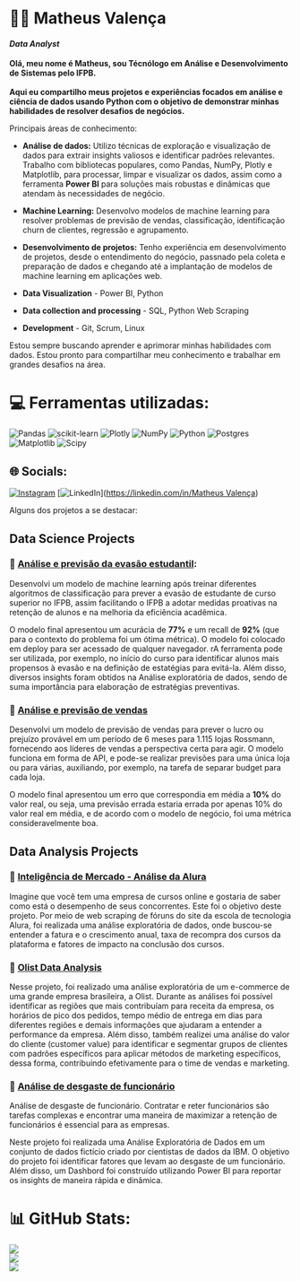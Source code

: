# 👨‍💻 Matheus Valença

#### *Data Analyst*

**Olá, meu nome é Matheus, sou Técnólogo em Análise e Desenvolvimento de Sistemas pelo IFPB.<br><br> Aqui eu compartilho meus projetos e experiências focados em análise  e ciência de dados usando Python com o objetivo de demonstrar minhas habilidades de resolver desafios de negócios.**<br>

Principais áreas de conhecimento:

- **Análise de dados:** Utilizo técnicas de exploração e visualização de dados para extrair insights valiosos e identificar padrões relevantes. Trabalho com bibliotecas populares, como Pandas, NumPy, Plotly e Matplotlib, para processar, limpar e visualizar os dados, assim como a ferramenta **Power BI** para soluções mais robustas e dinâmicas que atendam às necessidades de negócio.

- **Machine Learning:** Desenvolvo modelos de machine learning para resolver problemas de previsão de vendas, classificação, identificação churn de clientes, regressão e agrupamento.

- **Desenvolvimento de projetos:** Tenho experiência em desenvolvimento de projetos, desde o entendimento do negócio, passnado  pela coleta e preparação de dados e chegando até a implantação de modelos de machine learning em aplicações web.

- **Data Visualization** - Power BI, Python
  
- **Data collection and processing** - SQL, Python Web Scraping
  
- **Development** - Git, Scrum, Linux

Estou sempre buscando aprender e aprimorar minhas habilidades com dados. Estou pronto para compartilhar meu conhecimento e trabalhar em grandes desafios na área.

# 💻 Ferramentas utilizadas:
![Pandas](https://img.shields.io/badge/pandas-%23150458.svg?style=for-the-badge&logo=pandas&logoColor=white) ![scikit-learn](https://img.shields.io/badge/scikit--learn-%23F7931E.svg?style=for-the-badge&logo=scikit-learn&logoColor=white) ![Plotly](https://img.shields.io/badge/Plotly-%233F4F75.svg?style=for-the-badge&logo=plotly&logoColor=white) ![NumPy](https://img.shields.io/badge/numpy-%23013243.svg?style=for-the-badge&logo=numpy&logoColor=white) ![Python](https://img.shields.io/badge/python-3670A0?style=for-the-badge&logo=python&logoColor=ffdd54) ![Postgres](https://img.shields.io/badge/postgres-%23316192.svg?style=for-the-badge&logo=postgresql&logoColor=white)
![Matplotlib](https://img.shields.io/badge/Matplotlib-%23ffffff.svg?style=for-the-badge&logo=Matplotlib&logoColor=black) ![Scipy](https://img.shields.io/badge/SciPy-%230C55A5.svg?style=for-the-badge&logo=scipy&logoColor=%white)

## 🌐 Socials:
[![Instagram](https://img.shields.io/badge/Instagram-%23E4405F.svg?logo=Instagram&logoColor=white)](https://instagram.com/matheus__valenca) [![LinkedIn](https://img.shields.io/badge/LinkedIn-%230077B5.svg?logo=linkedin&logoColor=white)]([https://linkedin.com/in/Matheus Valença](https://www.linkedin.com/in/matheus-valen%C3%A7a-13b730226/)) 

Alguns dos projetos a se destacar:


## Data Science Projects

### 🔗 [Análise e previsão da evasão estudantil](https://github.com/math3usvalenca/machine-learning-no-combate-a-evasao-estudantil): 

Desenvolvi um modelo de machine learning após treinar diferentes algoritmos de classificação para prever a evasão de estudante de curso superior no IFPB, assim facilitando o IFPB a adotar medidas proativas na retenção de alunos e na melhoria da eficiência acadêmica.

O modelo final apresentou um acurácia de **77%** e um recall de **92%** (que para o contexto do problema foi um ótima métrica). O modelo foi colocado em deploy para ser acessado de qualquer navegador. rA ferramenta pode ser utilizada, por exemplo, no início do curso para identificar alunos mais propensos à evasão e na definição de estatégias para evitá-la. Além disso, diversos insights foram obtidos na Análise exploratória de dados, sendo de suma importância para elaboração de estratégias preventivas.

### 🔗 [Análise e previsão de vendas](https://github.com/math3usvalenca/sales-analysis-and-forecasting)

Desenvolvi um modelo de previsão de vendas para prever o lucro ou prejuízo provável em um período de 6 meses para 1.115 lojas Rossmann, fornecendo aos líderes de vendas a perspectiva certa para agir. O modelo funciona em forma de API, e pode-se realizar previsões para uma única loja ou para várias, auxiliando, por exemplo, na tarefa de separar budget para cada loja.

O modelo final apresentou um erro que correspondia em média a **10%** do valor real, ou seja, uma previsão errada estaria errada por apenas 10% do valor real em média, e de acordo com o modelo de negócio, foi uma métrica consideravelmente boa. 
 
## Data Analysis Projects

### 🔗 [Inteligência de Mercado - Análise da Alura](https://github.com/math3usvalenca/market-intelligence---projeto-alura)

Imagine que você tem uma empresa de cursos online e gostaria de saber como está o desempenho de seus concorrentes. Este foi o objetivo deste projeto. Por meio de web scraping de fóruns do site da escola de tecnologia Alura, foi realizada uma análise exploratória de dados, onde buscou-se entender a fatura e o crescimento anual, taxa de recompra dos cursos da plataforma e fatores de impacto na conclusão dos cursos.


### 🔗 [Olist Data Analysis](https://github.com/math3usvalenca/olist-data-analysis)

Nesse projeto, foi realizado uma análise exploratória de um e-commerce de uma grande empresa brasileira, a Olist. Durante as análises foi possível identificar as regiões que mais contribuíam para receita da empresa, os horários de pico dos pedidos, tempo médio  de entrega em dias para diferentes regiões e demais informações que ajudaram a entender a performance da empresa. Além disso, também realizei uma análise do valor do cliente (customer value) para identificar e segmentar grupos de clientes com padrões específicos para aplicar métodos de marketing específicos, dessa forma, contribuindo efetivamente para o time de vendas e marketing.

### 🔗 [Análise de desgaste de funcionário](https://github.com/math3usvalenca/EDA---customer-attrition-analysis)

Análise de desgaste de funcionário. Contratar e reter funcionários são tarefas complexas e encontrar uma maneira de maximizar a retenção de funcionários é essencial para as empresas.

Neste projeto foi realizada uma Análise Exploratória de Dados em um conjunto de dados fictício criado por cientistas de dados da IBM. O objetivo do projeto foi identificar fatores que levam ao desgaste de um funcionário.  Além disso, um Dashbord foi construído utilizando Power BI para reportar os insights de maneira rápida e dinâmica.


# 📊 GitHub Stats:
![](https://github-readme-stats.vercel.app/api?username=math3usvalenca&theme=chartreuse-dark&hide_border=false&include_all_commits=false&count_private=true)<br/>
![](https://github-readme-streak-stats.herokuapp.com/?user=math3usvalenca&theme=chartreuse-dark&hide_border=false)<br/>
![](https://github-readme-stats.vercel.app/api/top-langs/?username=math3usvalenca&theme=chartreuse-dark&hide_border=false&include_all_commits=false&count_private=true&layout=compact)










